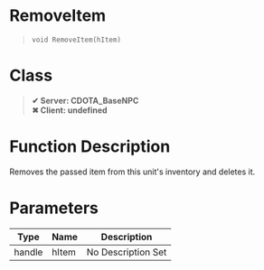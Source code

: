 # RemoveItem
> `void RemoveItem(hItem)`
# Class
> __✔ Server: CDOTA_BaseNPC__  
> __✖ Client: undefined__  
# Function Description
Removes the passed item from this unit's inventory and deletes it.
# Parameters
Type|Name|Description
--|--|--
handle|hItem|No Description Set
